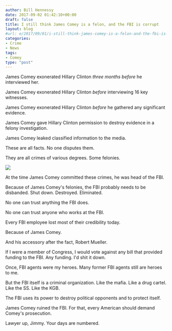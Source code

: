 ```yaml
---
author: Bill Hennessy
date: 2017-09-02 01:42:10+00:00
draft: false
title: I still think James Comey is a felon, and the FBI is corrupt
layout: blog
#url: e/2017/09/01/i-still-think-james-comey-is-a-felon-and-the-fbi-is-corrupt/
categories:
- Crime
- News
tags:
- Comey
type: "post"
---
```


James Comey exonerated Hillary Clinton _three months before_ he interviewed her.

James Comey exonerated Hillary Clinton _before_ interviewing 16 key witnesses.

James Comey exonerated Hillary Clinton _before_ he gathered any significant evidence.

James Comey gave Hillary Clinton permission to destroy evidence in a felony investigation.

James Comey leaked classified information to the media.

These are all facts. No one disputes them.

They are all crimes of various degrees. Some felonies.

![](https://hennessysview.com/wp-content/uploads/2017/09/img_0278.png)


At the time James Comey committed these crimes, he was head of the FBI.

Because of James Comey's felonies, the FBI probably needs to be disbanded. Shut down. Destroyed. Eliminated.

No one can trust anything the FBI does.

No one can trust anyone who works at the FBI.

Every FBI employee lost most of their credibility today.

Because of James Comey.

And his accessory after the fact, Robert Mueller.

If I were a member of Congress, I would vote against any bill that provided funding to the FBI. Any funding. I'd shit it down.

Once, FBI agents were my heroes. Many former FBI agents still are heroes to me.

But the FBI itself is a criminal organization. Like the mafia. Like a drug cartel. Like the SS. Like the KGB.

The FBI uses its power to destroy political opponents and to protect itself.

James Comey ruined the FBI. For that, every American should demand Comey's prosecution.

Lawyer up, Jimmy. Your days are numbered.
